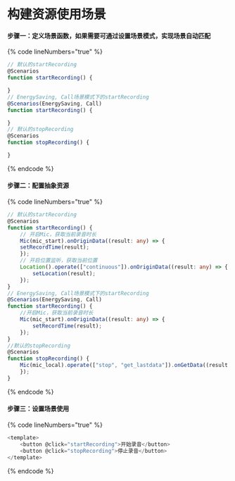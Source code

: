 # 构建资源使用场景

#### 步骤一：定义场景函数，如果需要可通过设置场景模式，实现场景自动匹配

{% code lineNumbers="true" %}
```typescript
// 默认的startRecording
@Scenarios
function startRecording() {

}
// EnergySaving, Call场景模式下的startRecording
@Scenarios(EnergySaving, Call)
function startRecording() {

}
// 默认的stopRecording
@Scenarios
function stopRecording() {

}
```
{% endcode %}

#### 步骤二：配置抽象资源

{% code lineNumbers="true" %}
```typescript
// 默认的startRecording
@Scenarios
function startRecording() {
    // 开启Mic，获取当前录⾳时⻓
    Mic(mic_start).onOriginData((result: any) => {
    setRecordTime(result);
    });
    // 开启位置监听，获取当前位置
    Location().operate(["continuous"]).onOriginData((result: any) => {
        setLocation(result);
    });
}
// EnergySaving, Call场景模式下的startRecording
@Scenarios(EnergySaving, Call)
function startRecording() {
    //开启Mic，获取当前录⾳时⻓
    Mic(mic_start).onOriginData((result: any) => {
        setRecordTime(result);
    });
}
//默认的stopRecording
@Scenarios
function stopRecording() {
    Mic(mic_local).operate(["stop", "get_lastdata"]).onGetData((result: any) => {
    });
}
```
{% endcode %}

#### 步骤三：设置场景使用

{% code lineNumbers="true" %}
```typescript
<template>
    <button @click="startRecording">开始录⾳</button>
    <button @click="stopRecording">停止录⾳</button>
</template>
```
{% endcode %}
